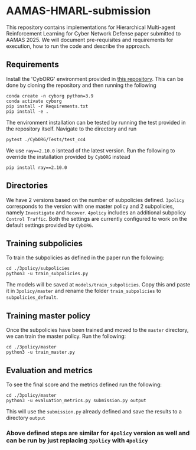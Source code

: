 # AAMAS-HMARL-submission


This repository contains implementations for Hierarchical Multi-agent Reinforcement Learning for Cyber Network Defense paper submitted to AAMAS 2025. We will document pre-requisites and requirements for execution, how to run the code and describe the approach.


## Requirements
Install the 'CybORG' environment provided in [this repository](https://github.com/cage-challenge/cage-challenge-4). This can be done by cloning the repository and then running the following
```
conda create -n cyborg python=3.9
conda activate cyborg
pip install -r Requirements.txt
pip install -e .
```

The environment installation can be tested by running the test provided in the repository itself. Navigate to the directory and run
```
pytest ./CybORG/Tests/test_cc4
```

We use ``ray==2.10.0`` isntead of the latest version. Run the following to override the installation provided by `CybORG` instead
```
pip install ray==2.10.0
```

## Directories
We have 2 versions based on the number of subpolicies defined. `3policy` corresponds to the version with one master policy and 2 subpolicies, namely `Investigate` and `Recover`. `4policy` includes an additional subpolicy `Control Traffic`. 
Both the settings are currently configured to work on the default settings provided by `CybORG`.

## Training subpolicies

To train the subpolicies as defined in the paper run the following:
```
cd ./3policy/subpolicies
python3 -u train_subpolicies.py
```

The models will be saved at `models/train_subpolicies`. Copy this and paste it in `3policy/master` and rename the folder `train_subpolicies` to `subpolicies_default`.

## Training master policy
Once the subpolicies have been trained and moved to the `master` directory, we can train the master policy. Run the following:
```
cd ./3policy/master
python3 -u train_master.py
```
## Evaluation and metrics
To see the final score and the metrics defined run the following:
```
cd ./3policy/master
python3 -u evaluation_metrics.py submission.py output
```
This will use the `submission.py` already defined and save the results to a directory `output`

### Above defined steps are similar for `4policy` version as well and can be run by just replacing `3policy` with `4policy`
